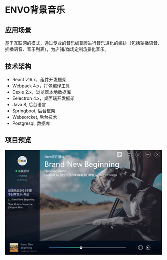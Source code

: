 # ENVO背景音乐

## 应用场景
基于互联网的模式，通过专业的音乐编辑师进行音乐进化的编排（包括轮播语音、插播语音、音乐列表），为店铺/商场定制场景化音乐。

## 技术架构
- React v16.x，组件开发框架
- Webpack 4.x，打包编译工具
- Dexie 2.x，浏览器本地数据库
- Eelectron 4.x，桌面端开发框架
- Java 8, 后台语言
- Springboot, 后台框架
- Websorcket, 后台技术
- Postgresql, 数据库

## 项目预览
![image](./ezgif.com-video-to-gif.gif)

